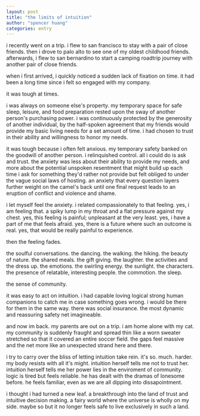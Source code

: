 ```yaml
---
layout: post
title: "the limits of intuition"
author: "spencer huang"
categories: entry
---
```


  i recently went on a trip. i flew to san francisco to stay with a pair of close friends. then i drove to palo alto to see one of my oldest childhood friends. afterwards, i flew to san bernardino to start a camping roadtrip journey with another pair of close friends.  

when i first arrived, i quickly noticed a sudden lack of fixation on time. it had been a long time since i felt so engaged with my company.  

it was tough at times.    

i was always on someone else's property. my temporary space for safe sleep, leisure, and food preparation rested upon the sway of another person's purchasing power. i was continuously protected by the generosity of another individual, by the half-spoken agreement that my friends would provide my basic living needs for a set amount of time. i had chosen to trust in their ability and willingness to honor my needs.  

it was tough because i often felt anxious. my temporary safety banked on the goodwill of another person. i relinquished control. all i could do is ask and trust. the anxiety was less about their ability to provide my needs, and more about the potential unspoken resentment that might build up each time i ask for something they'd rather not provide but felt obliged to under the vague social laws of hosting. an anxiety that every question layers further weight on the camel's back until one final request leads to an eruption of conflict and violence and shame.   

i let myself feel the anxiety. i related compassionately to that feeling. yes, i am feeling that. a spiky lump in my throat and a flat pressure against my chest. yes, this feeling is painful; unpleasant at the very least. yes, i have a part of me that feels afraid. yes, there is a future where such an outcome is real. yes, that would be really painful to experience.  

then the feeling fades.  

the soulful conversations. the dancing. the walking. the hiking. the beauty of nature. the shared meals. the gift giving. the laughter. the activities and the dress up. the emotions. the swirling energy. the sunlight. the characters. the presence of relatable, interesting people. the commotion. the sleep.   

the sense of community.   

it was easy to act on intuition. i had capable loving logical strong human companions to catch me in case something goes wrong. i would be there for them in the same way. there was social insurance. the most dynamic and reassuring safety net imagineable.   

and now im back. my parents are out on a trip. i am home alone with my cat. my community is suddenly fraught and spread thin like a worn sweater stretched so that it covered an entire soccer field. the gaps feel massive and the net more like an unexpected strand here and there.   

i try to carry over the bliss of letting intuition take rein. it's so. much. harder. my body resists with all it's might. intuition herself tells me not to trust her. intuition herself tells me her power lies in the enviroment of community. logic is tired but feels reliable. he has dealt with the dramas of lonesome before. he feels familiar, even as we are all dipping into dissapointment.   

i thought i had turned a new leaf. a breakthrough into the land of trust and intuitive decision making. a fairy world where the universe is wholly on my side. maybe so but it no longer feels safe to live exclusively in such a land.   
